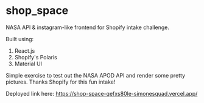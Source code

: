 # shop_space
NASA API &amp; instagram-like frontend for Shopify intake challenge.

Built using:
1. React.js
2. Shopify's Polaris
3. Material UI

Simple exercise to test out the NASA APOD API and render some pretty pictures. Thanks Shopify for this fun intake!

Deployed link here: https://shop-space-qefxs80le-simonesquad.vercel.app/
